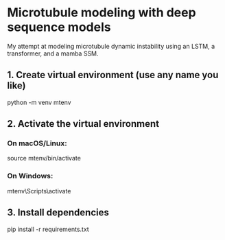 # Microtubule modeling with deep sequence models
My attempt at modeling microtubule dynamic instability using an LSTM, a transformer, and a mamba SSM.



## 1. Create virtual environment (use any name you like)
python -m venv mtenv

## 2. Activate the virtual environment
### On macOS/Linux:
source mtenv/bin/activate

### On Windows:
mtenv\Scripts\activate

## 3. Install dependencies
pip install -r requirements.txt

